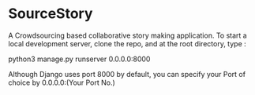 # SourceStory

A Crowdsourcing based collaborative story making application.
To start a local development server, clone the repo, and at the root directory, type :

 python3 manage.py runserver 0.0.0.0:8000 

Although Django uses port 8000 by default, you can specify your Port of choice by
  0.0.0.0:(Your Port No.)

